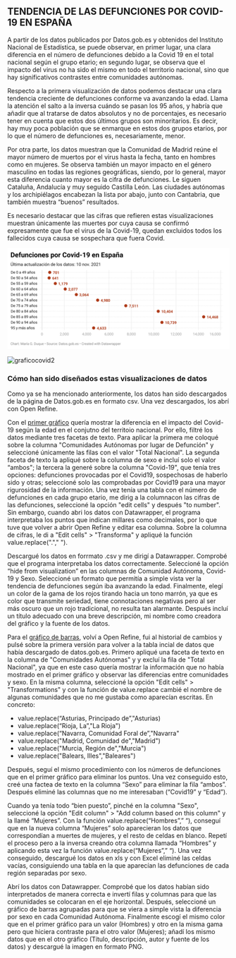 ## TENDENCIA DE LAS DEFUNCIONES POR COVID-19 EN ESPAÑA

A partir de los datos publicados por Datos.gob.es y obtenidos del Instituto Nacional de Estadística, se puede observar, en primer lugar, una clara diferencia en el número de defunciones debido a la Covid 19 en el total nacional según el grupo etario; en segundo lugar, se observa que el impacto del virus no ha sido el mismo en todo el territorio nacional, sino que hay significativos contrastes entre comunidades autónomas. 

Respecto a la primera visualización de datos podemos destacar una clara tendencia creciente de defunciones conforme va avanzando la edad. Llama la atención el salto a la inversa cuándo se pasan los 95 años, y habría que añadir que al tratarse de datos absolutos y no de porcentajes, es necesario tener en cuenta que estos dos últimos grupos son minoritarios. Es decir, hay muy poca población que se enmarque en estos dos grupos etarios, por lo que el número de defunciones es, necesariamente, menor. 

Por otra parte, los datos muestran que la Comunidad de Madrid reúne el mayor número de muertos por el virus hasta la fecha, tanto en hombres como en mujeres. Se observa también un mayor impacto en el género masculino en todas las regiones geográficas, siendo, por lo general, mayor esta diferencia cuanto mayor es la cifra de defunciones. Le siguen Cataluña, Andalucía y muy seguido Castilla León. Las ciudades autónomas y los archipiélagos encabezan la lista por abajo, junto con Cantabria, que también muestra “buenos” resultados. 

Es necesario destacar que las cifras que refieren estas visualizaciones muestran únicamente las muertes por cuya causa se confirmó expresamente que fue el virus de la Covid-19, quedan excluidos todos los fallecidos cuya causa se sospechara que fuera Covid. 

![graficocovid1](https://github.com/mariagarciauc3m/uc3m-periodismodatos/blob/da2d25e1f2fa97a894b2d07fae58da952a22eddc/imagenes/graficocovid1.png)

![graficocovid2](https://user-images.githubusercontent.com/90327355/143928817-60f685cc-c169-48ae-9a38-f36796c7819e.png)

### Cómo han sido diseñados estas visualizaciones de datos
Como ya se ha mencionado anteriormente, los datos han sido descargados de la página de Datos.gob.es en formato csv. Una vez descargados, los abrí con Open Refine. 

Con el [primer gráfico](https://datawrapper.dwcdn.net/K14yA/1/) quería mostrar la diferencia en el impacto del Covid-19 según la edad en el conjutno del territoio nacional. Por ello, filtré los datos mediante tres facetas de texto. Para aplicar la primera me coloqué sobre la columna "Comunidades Autónomas por lugar de Defunción" y seleccioné únicamente las filas con el valor "Total Nacional". La segunda faceta de texto la apliqué sobre la columna de sexo e incluí solo el valor “ambos"; la tercera la generé sobre la columna "Covid-19", que tenía tres opciones: defunciones provocadas por el Covid19, sospechosas de haberlo sido y otras; seleccioné solo las comprobadas por Covid19 para una mayor rigurosidad de la información. Una vez tenía una tabla con el número de defunciones en cada grupo etario, me dirig a la columnacon las cifras de las defunciones, seleccioné la opción "edit cells" y después "to number". Sin embargo, cuando abri los datos con Datawrapper, el programa interpretaba los puntos que indican millares como decimales, por lo que tuve que volver a abrir Open Refine y editar esa columna. Sobre la columna de cifras, le di a "Edit cells" > "Transforma" y apliqué la función value.replace("."," "). 

Descargué los datos en forrmato .csv y me dirigí a Datawrapper. Comprobé que el programa interpretaba los datos correctamente. Seleccioné la opción “hide from visualization” en las columnas de Comunidad Autónoma, Covid-19 y Sexo. Seleccioné un formato que permitía a simple vista ver la tendencia de defunciones según iba avanzando la edad. Finalmente, elegí un color de la gama de los rojos tirando hacia un tono marrón, ya que es color que transmite seriedad, tiene connotaciones negativas pero al ser más oscuro que un rojo tradicional, no resulta tan alarmante. Después incluí un título adecuado con una breve descripción, mi nombre como creadora del gráfico y la fuente de los datos.

Para el [gráfico de barras](https://datawrapper.dwcdn.net/0A8K1/1/), volví a Open Refine, fui al historial de cambios y pulsé sobre la primera versión para volver a la tabla incial de datos que había descargado de datos.gob.es. Primero apliqué una faceta de texto en la columna de "Comunidades Autónomas" y  y excluí la fila de "Total Nacional", ya que en este caso quería mostrar la información que no había mostrado en el primer gráfico y observar las diferencias entre comunidades y sexo. En la misma columna, seleccioné la opción "Edit cells" > "Transformations" y con la función de value.replace cambié el nombre de algunas comunidades que no me gustaba como aparecían escritas. En concreto:
- value.replace(“Asturias, Principado de”,"Asturias)
- value.replace(“Rioja, La”,"La Rioja")
- value.replace(“Navarra, Comunidad Foral de”,"Navarra"
- value.replace("Madrid, Comunidad de","Madrid")
- value.replace("Murcia, Región de","Murcia")
- value.replace("Balears, Illes","Baleares")

Después, seguí el mismo procedimiento con los números de defunciones que en el primer gráfico para eliminar los puntos. Una vez conseguido esto, creé una factea de texto en la columna “Sexo” para eliminar la fila “ambos”. Después eliminé las columnas que no me interesaban (“Covid19” y “Edad”).

Cuando ya tenía todo “bien puesto”, pinché en la columna "Sexo", seleccioné la opción "Edit column" > "Add column based on this column" y la llamé  “Mujeres”. Con la función value.replace(“Hombres”,” “), conseguí que en la nueva columna “Mujeres” solo aparecieran los datos que correspondían a muertes de mujeres, y el resto de celdas en blanco. Repetí el proceso pero a la inversa creando otra columna llamada “Hombres” y aplicando esta vez la función value.replace(“Mujeres”,” “). Una vez conseguido, descargué los datos en xls y con Excel eliminé las celdas vacías, consiguiendo una tabla en la que aparecían las defunciones de cada región separadas por sexo.

Abrí los datos con Datawrapper. Comprobé que los datos habían sido interpretados de manera correcta e invertí filas y columnas para que las comunidades se colocaran en el eje horizontal. Después, seleccioné un gráfico de barras agrupadas para que se viera a simple vista la diferencia por sexo en cada Comunidad Autónoma. Finalmente escogí el mismo color que en el primer gráfico para un valor (Hombres) y otro en la misma gama pero que hiciera contraste para el otro valor (Mujeres); añadí los mismo datos que en el otro gráfico (Título, descripción, autor y fuente de los datos) y descargué la imagen en formato PNG.





